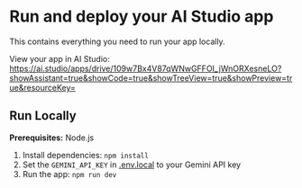 # Run and deploy your AI Studio app

This contains everything you need to run your app locally.

View your app in AI Studio: https://ai.studio/apps/drive/109w7Bx4V87qWNwGFFOI_jWnORXesneLO?showAssistant=true&showCode=true&showTreeView=true&showPreview=true&resourceKey=

## Run Locally

**Prerequisites:**  Node.js


1. Install dependencies:
   `npm install`
2. Set the `GEMINI_API_KEY` in [.env.local](.env.local) to your Gemini API key
3. Run the app:
   `npm run dev`

